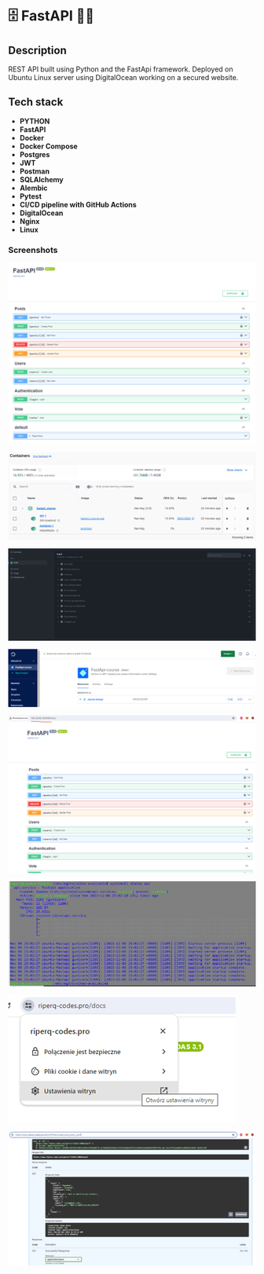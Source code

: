 
# 🗄️ FastAPI 👨‍💻

## Description
REST API built using Python and the FastApi framework. Deployed on Ubuntu Linux server using DigitalOcean working on a secured website.

## Tech stack

- **PYTHON**
- **FastAPI**
- **Docker**
- **Docker Compose**
- **Postgres**
- **JWT**
- **Postman**
- **SQLAlchemy**
- **Alembic**
- **Pytest**
- **CI/CD pipeline with GitHub Actions**
- **DigitalOcean**
- **Nginx**
- **Linux**


### Screenshots

![App Screenshot](https://raw.githubusercontent.com/RiP3rQ/FastAPI-course/main/screenshots/1.PNG)

![App Screenshot](https://raw.githubusercontent.com/RiP3rQ/FastAPI-course/main/screenshots/2.PNG)

![App Screenshot](https://raw.githubusercontent.com/RiP3rQ/FastAPI-course/main/screenshots/3.PNG)

![App Screenshot](https://raw.githubusercontent.com/RiP3rQ/FastAPI-course/main/screenshots/4.PNG)

![App Screenshot](https://raw.githubusercontent.com/RiP3rQ/FastAPI-course/main/screenshots/5.PNG)

![App Screenshot](https://raw.githubusercontent.com/RiP3rQ/FastAPI-course/main/screenshots/6.PNG)

![App Screenshot](https://raw.githubusercontent.com/RiP3rQ/FastAPI-course/main/screenshots/7.png)

![App Screenshot](https://raw.githubusercontent.com/RiP3rQ/FastAPI-course/main/screenshots/8.PNG)
